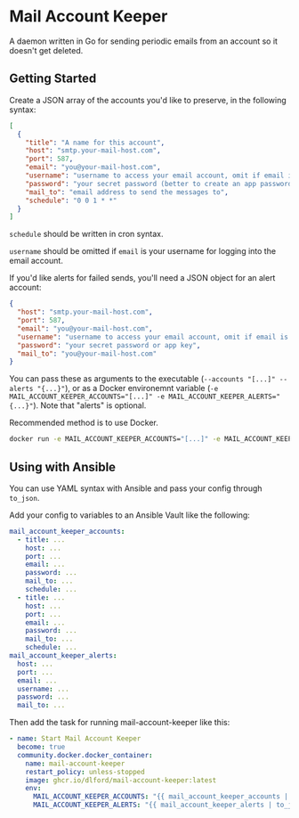 # Mail Account Keeper

A daemon written in Go for sending periodic emails from an account so it doesn't get deleted.

## Getting Started

Create a JSON array of the accounts you'd like to preserve, in the following syntax:

```json
[
  {
    "title": "A name for this account",
    "host": "smtp.your-mail-host.com",
    "port": 587,
    "email": "you@your-mail-host.com",
    "username": "username to access your email account, omit if email is username",
    "password": "your secret password (better to create an app password where possible)",
    "mail_to": "email address to send the messages to",
    "schedule": "0 0 1 * *"
  }
]
```

`schedule` should be written in cron syntax.

`username` should be omitted if `email` is your username for logging into the email account.

If you'd like alerts for failed sends, you'll need a JSON object for an alert account:

```json
{
  "host": "smtp.your-mail-host.com",
  "port": 587,
  "email": "you@your-mail-host.com",
  "username": "username to access your email account, omit if email is username",
  "password": "your secret password or app key",
  "mail_to": "you@your-mail-host.com"
}
```

You can pass these as arguments to the executable (`--accounts "[...]" --alerts "{...}"`), or as a Docker environemnt variable (`-e MAIL_ACCOUNT_KEEPER_ACCOUNTS="[...]" -e MAIL_ACCOUNT_KEEPER_ALERTS="{...}"`). Note that "alerts" is optional.

Recommended method is to use Docker.

```sh
docker run -e MAIL_ACCOUNT_KEEPER_ACCOUNTS="[...]" -e MAIL_ACCOUNT_KEEPER_ALERTS="{...}" ghcr.io/dlford/mail-account-keeper:latest
```

## Using with Ansible

You can use YAML syntax with Ansible and pass your config through `to_json`.

Add your config to variables to an Ansible Vault like the following:

```yaml
mail_account_keeper_accounts:
  - title: ...
    host: ...
    port: ...
    email: ...
    password: ...
    mail_to: ...
    schedule: ...
  - title: ...
    host: ...
    port: ...
    email: ...
    password: ...
    mail_to: ...
    schedule: ...
mail_account_keeper_alerts:
  host: ...
  port: ...
  email: ...
  username: ...
  password: ...
  mail_to: ...
```

Then add the task for running mail-account-keeper like this:

```yaml
- name: Start Mail Account Keeper
  become: true
  community.docker.docker_container:
    name: mail-account-keeper
    restart_policy: unless-stopped
    image: ghcr.io/dlford/mail-account-keeper:latest
    env:
      MAIL_ACCOUNT_KEEPER_ACCOUNTS: "{{ mail_account_keeper_accounts | to_json }}"
      MAIL_ACCOUNT_KEEPER_ALERTS: "{{ mail_account_keeper_alerts | to_json }}"
```
